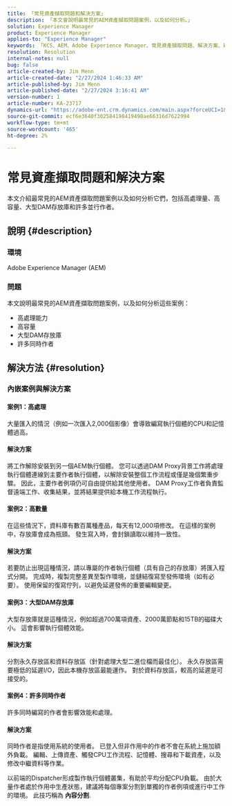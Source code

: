 ```yaml
---
title: 「常見資產擷取問題和解決方案」
description: 「本文會說明最常見的AEM資產擷取問題案例，以及如何分析。」
solution: Experience Manager
product: Experience Manager
applies-to: "Experience Manager"
keywords: 「KCS、AEM、Adobe Experience Manager、常見資產擷取問題、解決方案、疑難排解、內容分割、高處理、高容量、大型DAM存放庫、許多同時作者」
resolution: Resolution
internal-notes: null
bug: false
article-created-by: Jim Menn
article-created-date: "2/27/2024 1:46:33 AM"
article-published-by: Jim Menn
article-published-date: "2/27/2024 3:16:41 AM"
version-number: 1
article-number: KA-23717
dynamics-url: "https://adobe-ent.crm.dynamics.com/main.aspx?forceUCI=1&pagetype=entityrecord&etn=knowledgearticle&id=d7ee0108-12d5-ee11-9079-6045bd006268"
source-git-commit: ecf6e3640f302584198419498ae66316d7622994
workflow-type: tm+mt
source-wordcount: '465'
ht-degree: 2%

---
```


# 常見資產擷取問題和解決方案


本文介紹最常見的AEM資產擷取問題案例以及如何分析它們，包括高處理量、高容量、大型DAM存放庫和許多並行作者。

## 說明 {#description}


### 環境

Adobe Experience Manager (AEM)

### 問題

本文說明最常見的AEM資產擷取問題案例，以及如何分析這些案例：

- 高處理能力
- 高容量
- 大型DAM存放庫
- 許多同時作者



## 解決方法 {#resolution}


### 內嵌案例與解決方案

#### 案例1：高處理

大量匯入的情況（例如一次匯入2,000個影像）會導致編寫執行個體的CPU和記憶體過高。

#### 解決方案

將工作解除安裝到另一個AEM執行個體。 您可以透過DAM Proxy背景工作將處理執行個體連線到主要作者執行個體，以解除安裝整個工作流程或僅是幾個繁重步驟。 因此，主要作者例項仍可自由提供給其他使用者。 DAM Proxy工作者負責監督遠端工作、收集結果，並將結果提供給本機工作流程執行。

#### 案例2：高數量&#x200B;

在這些情況下，資料庫有數百萬種產品，每天有12,000項修改。 在這樣的案例中，存放庫會成為瓶頸。 發生寫入時，會封鎖讀取以維持一致性。

#### 解決方案

若要防止出現這種情況，請以專屬的作者執行個體（具有自己的存放庫）將匯入程式分開。 完成時，複製完整差異至製作環境，並鏈結復寫至發佈環境（如有必要）。 使用保留的復寫佇列，以避免延遲發佈的重要編輯變更。

#### 案例3：大型DAM存放庫

大型存放庫就是這種情況，例如超過700萬項資產、2000萬節點和15TB的磁碟大小。 這會影響執行個體效能。

#### 解決方案

分割永久存放區和資料存放區（針對處理大型二進位檔而最佳化）。 永久存放區需要極低的延遲I/O，因此本機存放區最能運作。 對於資料存放區，較高的延遲是可接受的。

#### 案例4：許多同時作者

許多同時編寫的作者會影響效能和處理。

#### 解決方案

同時作者是指使用系統的使用者。 已登入但非作用中的作者不會在系統上施加額外負載。 編輯、上傳資產、觸發CPU工作流程、記憶體、搜尋和下載資產，以及修改中繼資料等作業。

以前端的Dispatcher形成製作執行個體叢集，有助於平均分配CPU負載。 由於大量作者處於作用中生產狀態，建議將每個專案分割到單獨的作者例項或進行中工作的環境。 此技巧稱為 <b>內容分割</b>.
